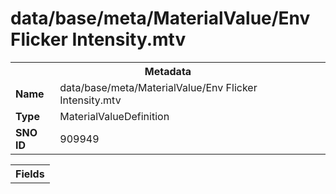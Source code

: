 <h1>data/base/meta/MaterialValue/Env Flicker Intensity.mtv</h1><table><tr><th colspan="100%">Metadata</th></tr><tr><td><b>Name</b></td><td>data/base/meta/MaterialValue/Env Flicker Intensity.mtv</td></tr><tr><td><b>Type</b></td><td>MaterialValueDefinition</td></tr><tr><td><b>SNO ID</b></td><td>909949</td></tr></table>

<table><tr><th colspan="100%">Fields</th></tr></table>

